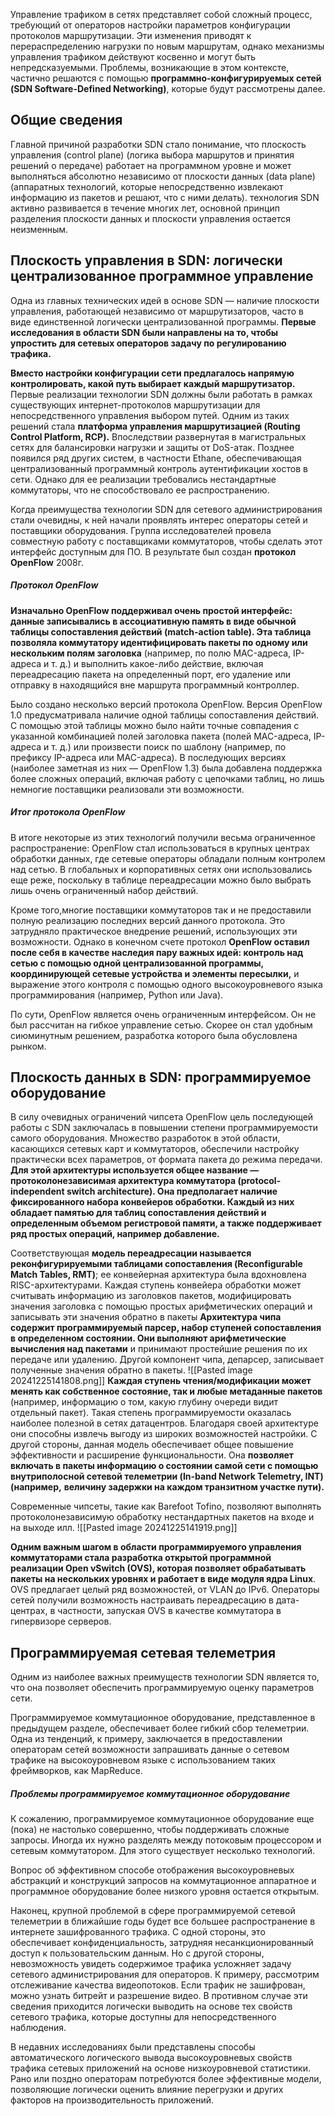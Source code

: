
Управление трафиком в сетях представляет собой сложный процесс, требующий от операторов настройки параметров конфигурации протоколов маршрутизации. Эти изменения приводят к перераспределению нагрузки по новым маршрутам, однако механизмы управления трафиком действуют косвенно и могут быть непредсказуемыми. Проблемы, возникающие в этом контексте, частично решаются с помощью **программно-конфигурируемых сетей (SDN Software-Defined Networking)**, которые будут рассмотрены далее.

## Общие сведения

Главной причиной разработки SDN стало понимание, что плоскость управления (control plane) (логика выбора маршрутов и принятия решений о передаче) работает на программном уровне и может выполняться абсолютно независимо от плоскости данных (data plane) (аппаратных технологий, которые непосредственно извлекают информацию из пакетов и решают, что с ними делать).  технология SDN активно развивается в течение многих лет, основной принцип разделения плоскости данных и плоскости управления остается неизменным.

## Плоскость управления в SDN: логически централизованное программное управление

Одна из главных технических идей в основе SDN — наличие плоскости управления, работающей независимо от маршрутизаторов, часто в виде единственной логически централизованной программы.
**Первые исследования в области SDN были направлены на то, чтобы упростить**
**для сетевых операторов задачу по регулированию трафика.**

**Вместо настройки конфигурации сети предлагалось напрямую контролировать, какой путь выбирает каждый маршрутизатор.** Первые реализации технологии SDN должны были работать в рамках существующих интернет-протоколов маршрутизации для непосредственного управления выбором путей. Одним из таких решений стала **платформа управления маршрутизацией (Routing Control Platform, RCP).** Впоследствии развернутая в магистральных сетях для балансировки нагрузки и защиты от DoS-атак. Позднее появился ряд других систем, в частности Ethane, обеспечивающая централизованный программный контроль аутентификации хостов в сети. Однако для ее реализации требовались нестандартные коммутаторы, что не способствовало ее распространению.

Когда преимущества технологии SDN для сетевого администрирования стали очевидны, к ней начали проявлять интерес операторы сетей и поставщики оборудования.
Группа исследователей провела совместную работу с поставщиками коммутаторов, чтобы сделать этот интерфейс доступным для ПО. В результате был создан
**протокол OpenFlow** 2008г.

##### Протокол OpenFlow

**Изначально OpenFlow поддерживал очень простой интерфейс: данные записывались в ассоциативную память в виде обычной таблицы сопоставления действий (match-action table). Эта таблица позволяла коммутатору идентифицировать пакеты по одному или нескольким полям заголовка** (например, по полю MAC-адреса, IP-адреса и т. д.) и выполнить какое-либо действие, включая переадресацию пакета на определенный порт, его удаление или отправку в находящийся вне маршрута программный контроллер.

Было создано несколько версий протокола OpenFlow. Версия OpenFlow 1.0 предусматривала наличие одной таблицы сопоставления действий. С помощью этой таблицы можно было найти точные совпадения с указанной комбинацией полей заголовка пакета (полей MAC-адреса, IP-адреса и т. д.) или произвести поиск по шаблону (например, по префиксу IP-адреса или MAC-адреса). В последующих версиях (наиболее заметная из них — OpenFlow 1.3) была добавлена поддержка более сложных операций, включая работу с цепочками таблиц, но лишь немногие поставщики реализовали эти возможности. 

##### Итог протокола OpenFlow

В итоге некоторые из этих технологий получили весьма ограниченное распространение: OpenFlow стал использоваться в крупных центрах обработки данных, где сетевые операторы обладали полным контролем над сетью. В глобальных и корпоративных сетях они использовались еще реже, поскольку в таблице переадресации можно было выбрать лишь очень ограниченный набор действий. 

Кроме того,многие поставщики коммутаторов так и не предоставили полную реализацию последних версий данного протокола. Это затрудняло практическое внедрение решений, использующих эти возможности. Однако в конечном счете протокол **OpenFlow оставил после себя в качестве наследия пару важных идей: контроль над сетью с помощью одной централизованной программы, координирующей сетевые устройства и элементы пересылки,** и выражение этого контроля с помощью одного высокоуровневого языка программирования (например, Python или Java).

По сути, OpenFlow является очень ограниченным интерфейсом. Он не был рассчитан на гибкое управление сетью. Скорее он стал удобным сиюминутным решением, разработка которого была обусловлена рынком.

## Плоскость данных в SDN: программируемое оборудование

В силу очевидных ограничений чипсета OpenFlow цель последующей работы с SDN заключалась в повышении степени программируемости самого оборудования. Множество разработок в этой области, касающихся сетевых карт и коммутаторов, обеспечили настройку практически всех параметров, от формата пакета до режима передачи.
**Для этой архитектуры используется общее название — протоколонезависимая архитектура коммутатора (protocol-independent switch architecture). Она предполагает наличие фиксированного набора конвейеров обработки. Каждый из них обладает памятью для таблиц сопоставления действий и определенным объемом регистровой памяти, а также поддерживает ряд простых операций, например добавление.**

Соответствующая **модель переадресации называется реконфигурируемыми таблицами сопоставления (Reconfigurable Match Tables, RMT)**; ее конвейерная архитектура была вдохновлена RISC-архитектурами. Каждая ступень конвейера обработки может считывать информацию из заголовков пакетов, модифицировать значения заголовка с помощью простых арифметических операций и записывать эти значения обратно в пакеты
**Архитектура чипа содержит программируемый парсер, набор ступеней сопоставления в определенном состоянии. Они выполняют арифметические вычисления над пакетами** и принимают простейшие решения по их передаче или удалению. Другой компонент чипа, депарсер, записывает полученные значения обратно в пакеты. 
![[Pasted image 20241225141808.png]]
**Каждая ступень чтения/модификации может менять как собственное состояние, так и любые метаданные пакетов** (например, информацию о том, какую глубину очереди видит отдельный пакет). Такая степень программируемости оказалась наиболее полезной в сетях датацентров. Благодаря своей архитектуре они способны извлечь выгоду из широких возможностей настройки. С другой стороны, данная модель обеспечивает общее повышение эффективности и расширение функциональности. Она **позволяет включать в пакеты информацию о состоянии самой сети с помощью внутриполосной сетевой телеметрии (In-band Network Telemetry, INT) (например,**
**величину задержки на каждом транзитном участке пути).**

Современные чипсеты, такие как Barefoot Tofino, позволяют выполнять протоколонезависимую обработку нестандартных пакетов на входе и на выходе илл.
![[Pasted image 20241225141919.png]]


**Одним важным шагом в области программируемого управления коммутаторами стала разработка открытой программной реализации Open vSwitch (OVS), которая позволяет обрабатывать пакеты на нескольких уровнях и работает в виде модуля ядра Linux**. OVS предлагает целый ряд возможностей, от VLAN до IPv6. Операторы сетей получили возможность настраивать переадресацию в дата-центрах, в частности, запуская OVS в качестве коммутатора в гипервизоре серверов.


## Программируемая сетевая телеметрия

Одним из наиболее важных преимуществ технологии SDN является то, что она позволяет обеспечить программируемую оценку параметров сети.

Программируемое коммутационное оборудование, представленное в предыдущем разделе, обеспечивает более гибкий сбор телеметрии. Одна из тенденций, к примеру, заключается в предоставлении операторам сетей возможности запрашивать данные о сетевом трафике на высокоуровневом языке с использованием
таких фреймворков, как MapReduce. 

##### Проблемы программируемое коммутационное оборудование
К сожалению, программируемое коммутационное оборудование еще (пока) не настолько совершенно, чтобы поддерживать сложные запросы. Иногда их нужно разделять между потоковым процессором и сетевым коммутатором. Для этого существует несколько технологий. 

Вопрос об эффективном способе отображения высокоуровневых абстракций и конструкций запросов на коммутационное аппаратное и программное оборудование более низкого уровня остается открытым.

Наконец, крупной проблемой в сфере программируемой сетевой телеметрии в ближайшие годы будет все большее распространение в интернете зашифрованного трафика. С одной стороны, это обеспечивает конфиденциальность, затрудняя несанкционированный доступ к пользовательским данным. 
Но с другой стороны, невозможность увидеть содержимое трафика усложняет задачу сетевого администрирования для операторов. К примеру, рассмотрим отслеживание качества видеопотоков. Если трафик не зашифрован, можно узнать битрейт и разрешение видео. В противном случае эти сведения приходится логически выводить на основе тех свойств сетевого трафика, которые доступны для непосредственного наблюдения.

В недавних исследованиях были представлены способы автоматического логического вывода высокоуровневых свойств трафика сетевых приложений на основе низкоуровневой статистики. Рано или поздно операторам потребуются более эффективные модели, позволяющие логически оценить влияние перегрузки и других факторов на производительность приложений.